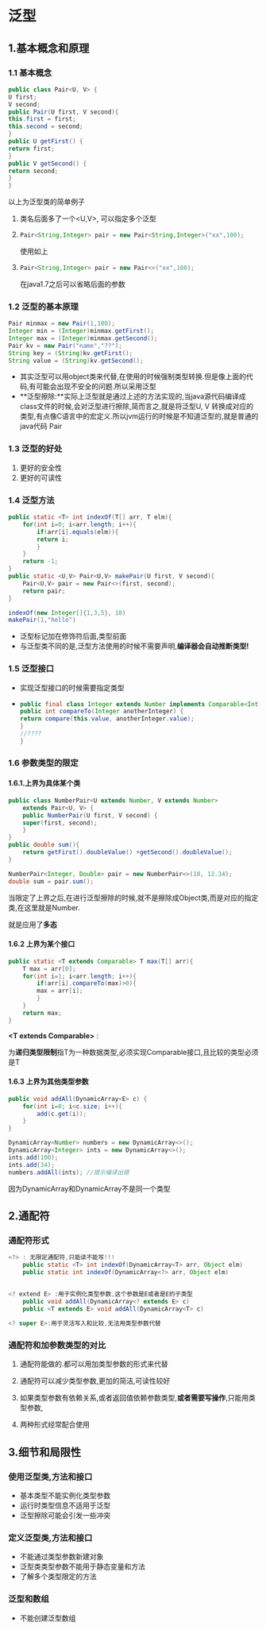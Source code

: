 # 泛型

## 1.基本概念和原理

### 1.1 基本概念

```java
public class Pair<U, V> {
U first;
V second;
public Pair(U first, V second){
this.first = first;
this.second = second;
}
public U getFirst() {
return first;
}
public V getSecond() {
return second;
}
}
```

以上为泛型类的简单例子

1. 类名后面多了一个<U,V>, 可以指定多个泛型

2. ```java
   Pair<String,Integer> pair = new Pair<String,Integer>("xx",100);
   ```

   使用如上

3. ```java
   Pair<String,Integer> pair = new Pair<>("xx",100);
   ```

   在java1.7之后可以省略后面的参数

### 1.2 泛型的基本原理

```java
Pair minmax = new Pair(1,100);
Integer min = (Integer)minmax.getFirst();
Integer max = (Integer)minmax.getSecond();
Pair kv = new Pair("name","??");
String key = (String)kv.getFirst();
String value = (String)kv.getSecond();
```

* 其实泛型可以用object类来代替,在使用的时候强制类型转换.但是像上面的代码,有可能会出现不安全的问题.所以采用泛型
* **泛型擦除:**实际上泛型就是通过上述的方法实现的,当java源代码编译成class文件的时候,会对泛型进行擦除,简而言之,就是将泛型U, V 转换成对应的类型,有点像C语言中的宏定义.所以jvm运行的时候是不知道泛型的,就是普通的java代码 Pair

### 1.3 泛型的好处

1. 更好的安全性
2. 更好的可读性

### 1.4 泛型方法

```java
public static <T> int indexOf(T[] arr, T elm){
    for(int i=0; i<arr.length; i++){
        if(arr[i].equals(elm)){
        return i;
        }
	}
	return -1;
}
public static <U,V> Pair<U,V> makePair(U first, V second){
    Pair<U,V> pair = new Pair<>(first, second);
    return pair;
}

indexOf(new Integer[]{1,3,5}, 10)
makePair(1,"hello")
```

* 泛型标记加在修饰符后面,类型前面
* 与泛型类不同的是,泛型方法使用的时候不需要声明,**编译器会自动推断类型!**



### 1.5 泛型接口

* 实现泛型接口的时候需要指定类型

* ```java
  public final class Integer extends Number implements Comparable<Integer>{
  public int compareTo(Integer anotherInteger) {
  return compare(this.value, anotherInteger.value);
  }
  //????
  }
  ```


### 1.6 参数类型的限定

#### 1.6.1.上界为具体某个类

```java
public class NumberPair<U extends Number, V extends Number>
    extends Pair<U, V> {
    public NumberPair(U first, V second) {
    super(first, second);
    }
}
public double sum(){
	return getFirst().doubleValue() +getSecond().doubleValue();
}

NumberPair<Integer, Double> pair = new NumberPair<>(10, 12.34);
double sum = pair.sum();
```

当限定了上界之后,在进行泛型擦除的时候,就不是擦除成Object类,而是对应的指定类,在这里就是Number.

就是应用了**多态**

#### 1.6.2 上界为某个接口

```java
public static <T extends Comparable> T max(T[] arr){
    T max = arr[0];
    for(int i=1; i<arr.length; i++){
        if(arr[i].compareTo(max)>0){
        max = arr[i];
        }
    }
    return max;
}

```

**<T extends Comparable<T>>** :

为**递归类型限制**指T为一种数据类型,必须实现Comparable接口,且比较的类型必须是T

#### 1.6.3 上界为其他类型参数

```java
public void addAll(DynamicArray<E> c) {
    for(int i=0; i<c.size; i++){
    	add(c.get(i));
    }
}

DynamicArray<Number> numbers = new DynamicArray<>();
DynamicArray<Integer> ints = new DynamicArray<>();
ints.add(100);
ints.add(34);
numbers.addAll(ints); //提示编译出错
```

因为DynamicArray<Number>和DynamicArray<Integer>不是同一个类型

## 2.通配符

### **通配符形式**

```java
<?> : 无限定通配符,只能读不能写!!!
    public static <T> int indexOf(DynamicArray<T> arr, Object elm)
    public static int indexOf(DynamicArray<?> arr, Object elm)

    
<? extend E> :用于实例化类型参数,这个参数是E或者是E的子类型
    public void addAll(DynamicArray<? extends E> c)
    public <T extends E> void addAll(DynamicArray<T> c)
    
<? super E>:用于灵活写入和比较,无法用类型参数代替
```



### **通配符和加参数类型的对比**

1. 通配符能做的.都可以用加类型参数的形式来代替

2. 通配符可以减少类型参数,更加的简洁,可读性较好

3. 如果类型参数有依赖关系,或者返回值依赖参数类型,**或者需要写操作**,只能用类型参数,

4. 两种形式经常配合使用


## 3.细节和局限性

### 使用泛型类,方法和接口

* 基本类型不能实例化类型参数
* 运行时类型信息不适用于泛型
* 泛型擦除可能会引发一些冲突

### 定义泛型类,方法和接口

* 不能通过类型参数新建对象
* 泛型类类型参数不能用于静态变量和方法
* 了解多个类型限定的方法

### 泛型和数组

* 不能创建泛型数组